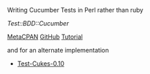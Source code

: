 Writing Cucumber Tests in Perl rather than ruby

*Test::BDD::Cucumber*

[MetaCPAN](https://metacpan.org/pod/distribution/Test-BDD-Cucumber/README.pod)
[GitHub](https://github.com/sheriff/test-bdd-cucumber-perl)
[Tutorial](https://metacpan.org/pod/Test::BDD::Cucumber::Manual::Tutorial)

and for an alternate implementation

* [Test-Cukes-0.10](http://search.cpan.org/~gugod/Test-Cukes-0.10/)